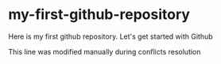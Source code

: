 # my-first-github-repository
Here is my first github repository. Let's get started with Github

This line was modified manually during conflicts resolution